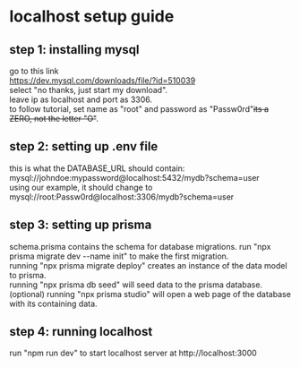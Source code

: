 # localhost setup guide
## step 1: installing mysql
go to this link<br>
https://dev.mysql.com/downloads/file/?id=510039<br>
select "no thanks, just start my download".<br>
leave ip as localhost and port as 3306.<br>
to follow tutorial, set name as "root" and password as "Passw0rd"~~its a ZERO, not the letter "O"~~.<br>
## step 2: setting up .env file
this is what the DATABASE_URL should contain: mysql://johndoe:mypassword@localhost:5432/mydb?schema=user<br>
using our example, it should change to mysql://root:Passw0rd@localhost:3306/mydb?schema=user<br>
## step 3: setting up prisma
schema.prisma contains the schema for database migrations.
run "npx prisma migrate dev --name init" to make the first migration.<br>
running "npx prisma migrate deploy" creates an instance of the data model to prisma.<br>
running "npx prisma db seed" will seed data to the prisma database.<br>
(optional) running "npx prisma studio" will open a web page of the database with its containing data.<br>
## step 4: running localhost
run "npm run dev" to start localhost server at http://localhost:3000
